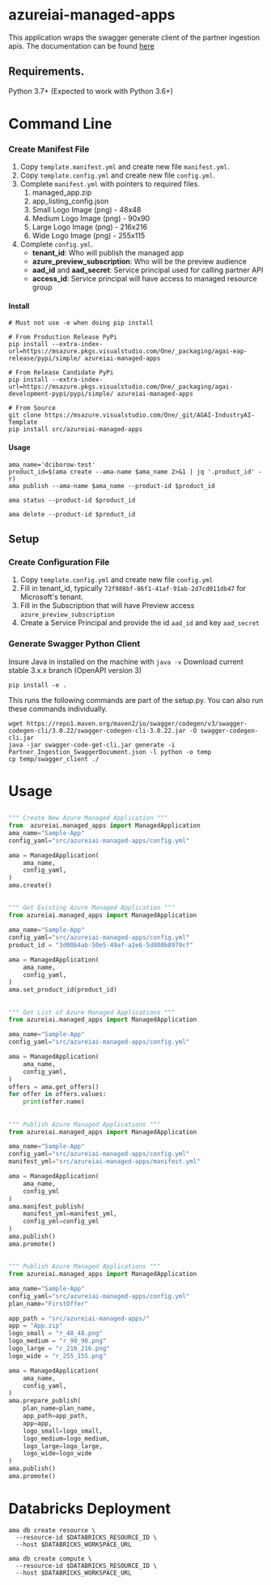 # azureiai-managed-apps
This application wraps the swagger generate client of the partner ingestion apis. 
The documentation can be found [here](https://apidocs.microsoft.com/services/partneringestion/#/)

## Requirements.

Python 3.7+ (Expected to work with Python 3.6+)

# Command Line
### Create Manifest File
1. Copy `template.manifest.yml` and create new file `manifest.yml`.
1. Copy `template.config.yml` and create new file `config.yml`.
1. Complete `manifest.yml` with pointers to required files.
    1. managed_app.zip
    1. app_listing_config.json
    1. Small Logo Image (png) - 48x48
    1. Medium Logo Image (png) - 90x90
    1. Large Logo Image (png) - 216x216
    1. Wide Logo Image (png) - 255x115
1. Complete `config.yml`.
    * **tenant_id**: Who will publish the managed app
    * **azure_preview_subscription**: Who will be the preview audience
    * **aad_id** and **aad_secret**: Service principal used for calling partner API
    * **access_id**: Service principal will have access to managed resource group


#### Install
```shell script
# Must not use -e when doing pip install

# From Production Release PyPi
pip install --extra-index-url=https://msazure.pkgs.visualstudio.com/One/_packaging/agai-eap-release/pypi/simple/ azureiai-managed-apps

# From Release Candidate PyPi
pip install --extra-index-url=https://msazure.pkgs.visualstudio.com/One/_packaging/agai-development-pypi/pypi/simple/ azureiai-managed-apps

# From Source
git clone https://msazure.visualstudio.com/One/_git/AGAI-IndustryAI-Template
pip install src/azureiai-managed-apps
```

#### Usage
```shell script
ama_name='dciborow-test'
product_id=$(ama create --ama-name $ama_name 2>&1 | jq '.product_id' -r)
ama publish --ama-name $ama_name --product-id $product_id

ama status --product-id $product_id

ama delete --product-id $product_id
```


## Setup
### Create Configuration File
1. Copy `template.config.yml` and create new file `config.yml`
1. Fill in tenant_id, typically `72f988bf-86f1-41af-91ab-2d7cd011db47` for Microsoft's tenant.
1. Fill in the Subscription that will have Preview access `azure_preview_subscription`
1. Create a Service Principal and provide the id `aad_id` and key `aad_secret`


### Generate Swagger Python Client
Insure Java in installed on the machine with `java -v` Download current stable 3.x.x branch (OpenAPI version 3)

```shell script
pip install -e .
```

This runs the following commands are part of the setup.py. You can also run these commands individually. 

```shell script
wget https://repo1.maven.org/maven2/io/swagger/codegen/v3/swagger-codegen-cli/3.0.22/swagger-codegen-cli-3.0.22.jar -O swagger-codegen-cli.jar
java -jar swagger-code-get-cli.jar generate -i Partner_Ingestion_SwaggerDocument.json -l python -o temp
cp temp/swagger_client ./
```

# Usage

## 
```python
""" Create New Azure Managed Application """
from  azureiai.managed_apps import ManagedApplication 
ama_name="Sample-App"
config_yaml="src/azureiai-managed-apps/config.yml"

ama = ManagedApplication(
    ama_name,
    config_yaml,
)
ama.create()
```

##
```python
""" Get Existing Azure Managed Application """
from azureiai.managed_apps import ManagedApplication 

ama_name="Sample-App"
config_yaml="src/azureiai-managed-apps/config.yml"
product_id = "3d00b4ab-50e5-49af-a2e6-5d800b8979cf"

ama = ManagedApplication(
    ama_name,
    config_yaml,
)
ama.set_product_id(product_id)

```

##
```python
""" Get List of Azure Managed Applications """
from azureiai.managed_apps import ManagedApplication 

ama_name="Sample-App"
config_yaml="src/azureiai-managed-apps/config.yml"

ama = ManagedApplication(
    ama_name,
    config_yaml,
)
offers = ama.get_offers()
for offer in offers.values:
    print(offer.name)
```

## 
```python
""" Publish Azure Managed Applications """
from azureiai.managed_apps import ManagedApplication 

ama_name="Sample-App"
config_yaml="src/azureiai-managed-apps/config.yml"
manifest_yml="src/azureiai-managed-apps/manifest.yml"

ama = ManagedApplication(
    ama_name,
    config_yml
)
ama.manifest_publish(
    manifest_yml=manifest_yml,
    config_yml=config_yml
)
ama.publish()
ama.promote()
```


## 
```python
""" Publish Azure Managed Applications """
from azureiai.managed_apps import ManagedApplication 

ama_name="Sample-App"
config_yaml="src/azureiai-managed-apps/config.yml"
plan_name="FirstOffer"

app_path = "src/azureiai-managed-apps/"
app = "App.zip"
logo_small = "r_48_48.png"
logo_medium = "r_90_90.png"
logo_large = "r_216_216.png"
logo_wide = "r_255_155.png"

ama = ManagedApplication(
    ama_name,
    config_yaml,
)
ama.prepare_publish(
    plan_name=plan_name,
    app_path=app_path,
    app=app,
    logo_small=logo_small,
    logo_medium=logo_medium,
    logo_large=logo_large,
    logo_wide=logo_wide
)
ama.publish()
ama.promote()
```


# Databricks Deployment

```shell script
ama db create resource \
  --resource-id $DATABRICKS_RESOURCE_ID \
  --host $DATABRICKS_WORKSPACE_URL

ama db create compute \
  --resource-id $DATABRICKS_RESOURCE_ID \
  --host $DATABRICKS_WORKSPACE_URL
```
